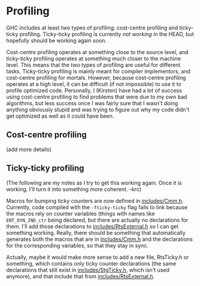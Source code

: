 # Profiling



GHC includes at least two types of profiling: cost-centre profiling and ticky-ticky profiling. Ticky-ticky profiling is currently *not working* in the HEAD, but hopefully should be working again soon.



Cost-centre profiling operates at something close to the source level, and ticky-ticky profiling operates at something much closer to the machine level. This means that the two types of profiling are useful for different tasks. Ticky-ticky profiling is mainly meant for compiler implementors, and cost-centre profiling for mortals. However, because cost-centre profiling operates at a high level, it can be difficult (if not impossible) to use it to profile optimized code. Personally, I (Kirsten) have had a lot of success using cost-centre profiling to find problems that were due to my own bad algorithms, but less success once I was fairly sure that I wasn't doing anything obviously stupid and was trying to figure out why my code didn't get optimized as well as it could have been.


## Cost-centre profiling



(add more details)


## Ticky-ticky profiling



(The following are my notes as I try to get this working again. Once it is working, I'll turn it into something more coherent. -krc)



Macros for bumping ticky counters are now defined in [includes/Cmm.h](/trac/ghc/browser/ghc/includes/Cmm.h). Currently, code compiled with the `-fticky-ticky` flag fails to link because the macros rely on counter variables (things with names like `ENT_DYN_IND_ctr` being declared, but there are actually no declarations for them. I'll add those declarations to [includes/RtsExternal.h](/trac/ghc/browser/ghc/includes/RtsExternal.h) so I can get something working. Really, there should be something that automatically generates both the macros that are in [includes/Cmm.h](/trac/ghc/browser/ghc/includes/Cmm.h) and the declarations for the corresponding variables, so that they stay in sync.



Actually, maybe it would make more sense to add a new file, RtsTicky.h or something, which contains only ticky counter declarations (the same declarations that still exist in [includes/StgTicky.h](/trac/ghc/browser/ghc/includes/StgTicky.h), which isn't used anymore), and that include that from [includes/RtsExternal.h](/trac/ghc/browser/ghc/includes/RtsExternal.h).


